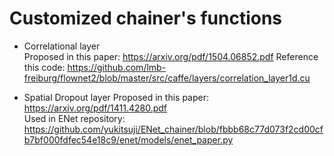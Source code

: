 # Customized chainer's functions
- Correlational layer  
Proposed in this paper: https://arxiv.org/pdf/1504.06852.pdf
Reference this code: https://github.com/lmb-freiburg/flownet2/blob/master/src/caffe/layers/correlation_layer1d.cu

- Spatial Dropout layer
Proposed in this paper: https://arxiv.org/pdf/1411.4280.pdf  
Used in ENet repository: https://github.com/yukitsuji/ENet_chainer/blob/fbbb68c77d073f2cd00cfb7bf000fdfec54e18c9/enet/models/enet_paper.py
